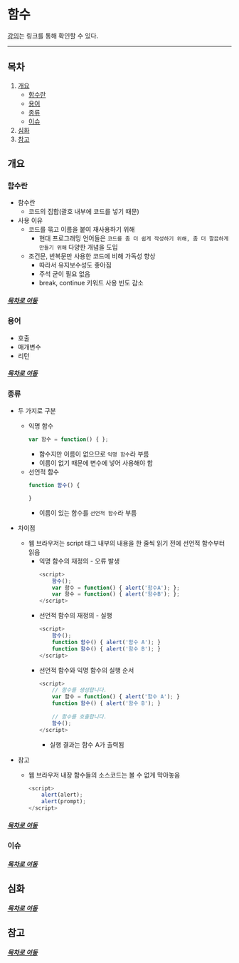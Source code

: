 함수
=====
[강의](https://www.youtube.com/watch?v=FOli-PU8tTo&list=PLBXuLgInP-5kLy13XLuK8iBWVFDBJygYr&index=3)는 링크를 통해 확인할 수 있다.
- - -
## 목차
1. [개요](#개요)
	* [함수란](#함수란)
	* [용어](#용어)
	* [종류](#종류)
	* [이슈](#이슈)
2. [심화](#심화)
3. [참고](#참고)

## 개요

### 함수란
* 함수란
	* 코드의 집합(괄호 내부에 코드를 넣기 때문)
* 사용 이유
	* 코드를 묶고 이름을 붙여 재사용하기 위해
		* 현대 프로그래밍 언어들은 `코드를 좀 더 쉽게 작성하기 위해, 좀 더 깔끔하게 만들기 위해` 다양한 개념을 도입
	* 조건문, 반복문만 사용한 코드에 비해 가독성 향상
		* 따라서 유지보수성도 좋아짐
		* 주석 굳이 필요 없음
		* break, continue 키워드 사용 빈도 감소

##### [목차로 이동](#목차)

### 용어
* 호출
* 매개변수
* 리턴

##### [목차로 이동](#목차)

### 종류
* 두 가지로 구분
	* 익명 함수  
		```javascript
		var 함수 = function() { };
		```
		* 함수지만 이름이 없으므로 `익명 함수`라 부름
		* 이름이 없기 때문에 변수에 넣어 사용해야 함
	* 선언적 함수  
		```javascript
		function 함수() {
		
		}
		```
		* 이름이 있는 함수를 `선언적 함수`라 부름
* 차이점
	* 웹 브라우저는 script 태그 내부의 내용을 한 줄씩 읽기 전에 선언적 함수부터 읽음
		* 익명 함수의 재정의 - 오류 발생  
			```javascript
			<script>
				함수();
				var 함수 = function() { alert('함수A'); };
				var 함수 = function() { alert('함수B'); };
			</script>
			```
		* 선언적 함수의 재정의 - 실행  
			```javascript
			<script>
				함수();
				function 함수() { alert('함수 A'); }
				function 함수() { alert('함수 B'); }
			</script>
			```
		* 선언적 함수와 익명 함수의 실행 순서  
			```javascript
			<script>
				// 함수를 생성합니다.
				var 함수 = function() { alert('함수 A'); }
				function 함수() { alert('함수 B'); }
				
				// 함수를 호출합니다.
				함수();
			</script>
			```
			* 실행 결과는 함수 A가 출력됨

* 참고
	* 웹 브라우저 내장 함수들의 소스코드는 볼 수 없게 막아놓음  
		```javascript
		<script>
			alert(alert);
			alert(prompt);
		</script>
		```

##### [목차로 이동](#목차)

### 이슈


##### [목차로 이동](#목차)

## 심화


##### [목차로 이동](#목차)

## 참고

##### [목차로 이동](#목차)
